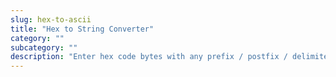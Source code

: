 ```yaml
---
slug: hex-to-ascii
title: "Hex to String Converter"
category: ""
subcategory: ""
description: "Enter hex code bytes with any prefix / postfix / delimiter and press the Convert button(e.g. 45 78 61 6d 70 6C 65 21):"
---
```


